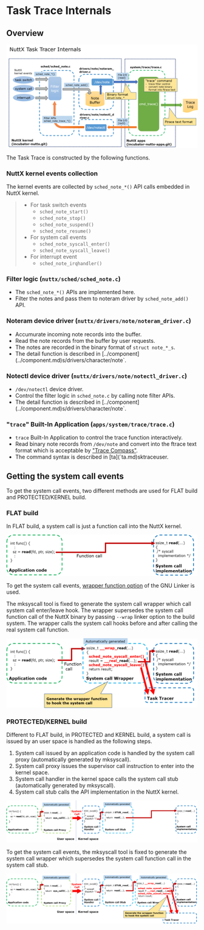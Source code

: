 # Task Trace Internals

## Overview

![image](image/task-trace-internal.png)

The Task Trace is constructed by the following functions.

### NuttX kernel events collection

The kernel events are collected by `sched_note_*()` API calls embedded
in NuttX kernel.

>   - For task switch events
>       - `sched_note_start()`
>       - `sched_note_stop()`
>       - `sched_note_suspend()`
>       - `sched_note_resume()`
>   - For system call events
>       - `sched_note_syscall_enter()`
>       - `sched_note_syscall_leave()`
>   - For interrupt event
>       - `sched_note_irqhandler()`

### Filter logic (`nuttx/sched/sched_note.c`)

  - The `sched_note_*()` APIs are implemented here.
  - Filter the notes and pass them to noteram driver by
    `sched_note_add()` API.

### Noteram device driver (`nuttx/drivers/note/noteram_driver.c`)

  - Accumurate incoming note records into the buffer.
  - Read the note records from the buffer by user requests.
  - The notes are recorded in the binary format of `struct note_*_s`.
  - The detail function is described in
    \[<span class="title-ref">../component\](</span>../component.md)s/drivers/character/note\`.

### Notectl device driver (`nuttx/drivers/note/notectl_driver.c`)

  - `/dev/notectl` device driver.
  - Control the filter logic in `sched_note.c` by calling note filter
    APIs.
  - The detail function is described in
    \[<span class="title-ref">../component\](</span>../component.md)s/drivers/character/note\`.

### "`trace`" Built-In Application (`apps/system/trace/trace.c`)

  - `trace` Built-In Application to control the trace function
    interactively.
  - Read binary note records from `/dev/note` and convert into the
    ftrace text format which is acceptable by ["Trace
    Compass"](https://www.eclipse.org/tracecompass/).
  - The command syntax is described in
    \[<span class="title-ref">ta\](\`ta.md)sktraceuser</span>.

## Getting the system call events

To get the system call events, two different methods are used for FLAT
build and PROTECTED/KERNEL build.

### FLAT build

In FLAT build, a system call is just a function call into the NuttX
kernel.

![image](image/syscall-flat-before.png)

To get the system call events, [wrapper function
option](https://sourceware.org/binutils/docs/ld/Options.html#index-_002d_002dwrap_003dsymbol)
of the GNU Linker is used.

The mksyscall tool is fixed to generate the system call wrapper which
call system call enter/leave hook. The wrapper supersedes the system
call function call of the NuttX binary by passing `--wrap` linker option
to the build system. The wrapper calls the system call hooks before and
after calling the real system call function.

![image](image/syscall-flat-after.png)

### PROTECTED/KERNEL build

Different to FLAT build, in PROTECTED and KERNEL build, a system call is
issued by an user space is handled as the following steps.

1.  System call issued by an application code is handled by the system
    call proxy (automatically generated by mksyscall).
2.  System call proxy issues the supervisor call instruction to enter
    into the kernel space.
3.  System call handler in the kernel space calls the system call stub
    (automatically generated by mksyscall).
4.  System call stub calls the API implementation in the NuttX kernel.

![image](image/syscall-protected-before.png)

To get the system call events, the mksyscall tool is fixed to generate
the system call wrapper which supersedes the system call function call
in the system call stub.

![image](image/syscall-protected-after.png)
